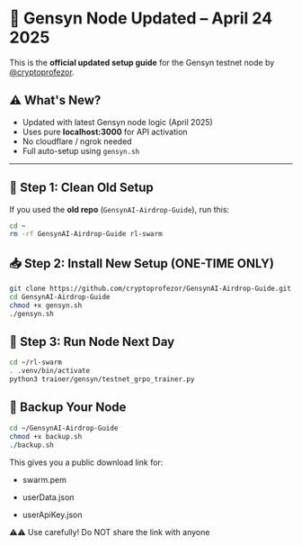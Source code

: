# 📢 Gensyn Node Updated – April 24 2025

This is the **official updated setup guide** for the Gensyn testnet node by [@cryptoprofezor](https://github.com/cryptoprofezor).

## ⚠️ What's New?

- Updated with latest Gensyn node logic (April 2025)
- Uses pure **localhost:3000** for API activation
- No cloudflare / ngrok needed
- Full auto-setup using `gensyn.sh`

---

## 🧽 Step 1: Clean Old Setup

If you used the **old repo** (`GensynAI-Airdrop-Guide`), run this:

```bash
cd ~
rm -rf GensynAI-Airdrop-Guide rl-swarm
```

## 📥 Step 2: Install New Setup (ONE-TIME ONLY)

```bash
git clone https://github.com/cryptoprofezor/GensynAI-Airdrop-Guide.git
cd GensynAI-Airdrop-Guide
chmod +x gensyn.sh
./gensyn.sh
```

## 🚀 Step 3: Run Node Next Day

```bash
cd ~/rl-swarm
. .venv/bin/activate
python3 trainer/gensyn/testnet_grpo_trainer.py
```

## 🔄 Backup Your Node

```bash
cd ~/GensynAI-Airdrop-Guide
chmod +x backup.sh
./backup.sh
```

This gives you a public download link for:

- swarm.pem

- userData.json

- userApiKey.json

⚠️⚠️ Use carefully! Do NOT share the link with anyone


